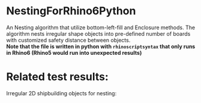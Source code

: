 # NestingForRhino6Python
An Nesting algorithm that utilize bottom-left-fill and Enclosure methods. The algorithm nests irregular shape objects into pre-defined number of boards with customized safety distance between objects. <br />
**Note that the file is written in python with ````rhinoscriptsyntax```` that only runs in Rhino6 (Rhino5 would run into unexpected results)**

# Related test results:
Irregular 2D shipbuilding objects for nesting:<br />
